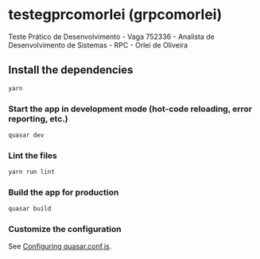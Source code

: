 # testegprcomorlei (grpcomorlei)

Teste Prático de Desenvolvimento - Vaga 752336 - Analista de Desenvolvimento de Sistemas - RPC - Orlei de Oliveira

## Install the dependencies
```bash
yarn
```

### Start the app in development mode (hot-code reloading, error reporting, etc.)
```bash
quasar dev
```

### Lint the files
```bash
yarn run lint
```

### Build the app for production
```bash
quasar build
```

### Customize the configuration
See [Configuring quasar.conf.js](https://v1.quasar.dev/quasar-cli/quasar-conf-js).
